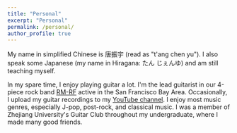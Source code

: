 ```yaml
---
title: "Personal"
excerpt: "Personal"
permalink: /personal/
author_profile: true
---
```


My name in simplified Chinese is 唐振宇 (read as "t'ang chen yu"). I also speak some Japanese (my name in Hiragana: たん じぇんゆ) and am still teaching myself. 

In my spare time, I enjoy playing guitar a lot. I'm the lead guitarist in our 4-piece rock band [RM-RF](https://www.instagram.com/rmrfband/) active in the San Francisco Bay Area. Occasionally, I upload my guitar recordings to my [YouTube channel](https://www.youtube.com/user/01RoyJames). I enjoy most music genres, especially J-pop, post-rock, and classical music. I was a member of Zhejiang University's Guitar Club throughout my undergraduate, where I made many good friends.
